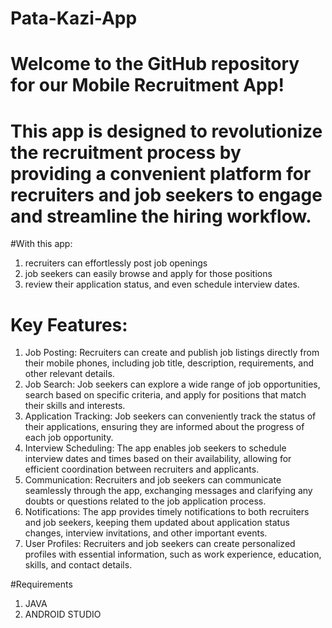 # Pata-Kazi-App

# Welcome to the GitHub repository for our Mobile Recruitment App! 
# This app is designed to revolutionize the recruitment process by providing a convenient platform for recruiters and job seekers to engage and streamline the hiring workflow.

#With this app:
1. recruiters can effortlessly post job openings
2. job seekers can easily browse and apply for those positions
3. review their application status, and even schedule interview dates.

# Key Features:

1. Job Posting: Recruiters can create and publish job listings directly from their mobile phones, including job title, description, requirements, and other relevant details.
2. Job Search: Job seekers can explore a wide range of job opportunities, search based on specific criteria, and apply for positions that match their skills and interests.
3. Application Tracking: Job seekers can conveniently track the status of their applications, ensuring they are informed about the progress of each job opportunity.
4. Interview Scheduling: The app enables job seekers to schedule interview dates and times based on their availability, allowing for efficient coordination between recruiters and applicants.
5. Communication: Recruiters and job seekers can communicate seamlessly through the app, exchanging messages and clarifying any doubts or questions related to the job application process.
6. Notifications: The app provides timely notifications to both recruiters and job seekers, keeping them updated about application status changes, interview invitations, and other important events.
7. User Profiles: Recruiters and job seekers can create personalized profiles with essential information, such as work experience, education, skills, and contact details.

#Requirements
1. JAVA
2. ANDROID STUDIO
